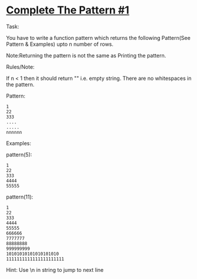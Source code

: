 # [Complete The Pattern #1](https://www.codewars.com/kata/5572f7c346eb58ae9c000047) #

Task:

You have to write a function pattern which returns the following Pattern(See Pattern & Examples) upto n number of rows.

Note:Returning the pattern is not the same as Printing the pattern.

Rules/Note:

If n < 1 then it should return "" i.e. empty string.
There are no whitespaces in the pattern.

Pattern:

    1
    22
    333
    ....
    .....
    nnnnnn

Examples:

pattern(5):

    1
    22
    333
    4444
    55555

pattern(11):

    1
    22
    333
    4444
    55555
    666666
    7777777
    88888888
    999999999
    10101010101010101010
    1111111111111111111111

Hint: Use \n in string to jump to next line
